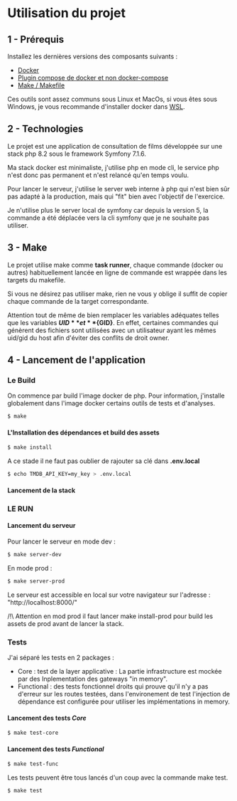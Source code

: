 # Utilisation du projet
## 1 - Prérequis
Installez les dernières versions des composants suivants :
* [Docker](https://docs.docker.com/install/)
* [Plugin compose de docker et non docker-compose](https://docs.docker.com/compose/install/)
* [Make / Makefile](https://www.gnu.org/software/make/manual/make.html)

Ces outils sont assez communs sous Linux et MacOs, si vous êtes sous Windows, je vous recommande d'installer docker dans [WSL](https://learn.microsoft.com/fr-fr/windows/wsl/install).

## 2 - Technologies
Le projet est une application de consultation de films développée sur une stack php 8.2 sous le framework Symfony 7.1.6.

Ma stack docker est minimaliste, j'utilise php en mode cli, le service php n'est donc pas permanent et n'est relancé qu'en temps voulu.

Pour lancer le serveur, j'utilise le server web interne à php qui n'est bien sûr pas adapté à la production, mais qui "fit" bien avec l'objectif de l'exercice.

Je n'utilise plus le server local de symfony car depuis la version 5, la commande a été déplacée vers la cli symfony que je ne souhaite pas utiliser.

## 3 - Make
Le projet utilise make comme **task runner**, chaque commande (docker ou autres) habituellement lancée en ligne de commande est wrappée dans les targets du makefile.

Si vous ne désirez pas utiliser make, rien ne vous y oblige il suffit de copier chaque commande de la target correspondante.

Attention tout de même de bien remplacer les variables adéquates telles que les variables **${UID}** et **${GID}**.
En effet, certaines commandes qui génèrent des fichiers sont utilisées avec un utilisateur ayant les mêmes uid/gid du host afin d'éviter des conflits de droit owner.

## 4 - Lancement de l'application
### Le Build
On commence par build l'image docker de php.
Pour information, j'installe globalement dans l'image docker certains outils de tests et d'analyses.

```bash
$ make
```

#### L'Installation des dépendances et build des assets

```bash
$ make install
```
A ce stade il ne faut pas oublier de rajouter sa clé dans **.env.local**
```bash
$ echo TMDB_API_KEY=my_key > .env.local
```

#### Lancement de la stack

### LE RUN

#### Lancement du serveur

Pour lancer le serveur en mode dev :
```bash
$ make server-dev
```
En mode prod :
```bash
$ make server-prod
```

Le serveur est accessible en local sur votre navigateur sur l'adresse : "http://localhost:8000/"

/!\ Attention en mod prod il faut lancer make install-prod pour build les assets de prod avant de lancer la stack.

### Tests
J'ai séparé les tests en 2 packages :
* Core : test de la layer applicative : La partie infrastructure est mockée par des Inplementation des gateways "in memory".
* Functional : des tests fonctionnel droits qui prouve qu'il n'y a pas d'erreur sur les routes testées, dans l'environement de test l'injection de dépendance est configurée pour utiliser les implémentations in memory.


#### Lancement des tests *Core*

```bash
$ make test-core
```

#### Lancement des tests *Functional*

```bash
$ make test-func
```

Les tests peuvent être tous lancés d'un coup avec la commande make test.

```bash
$ make test
```
